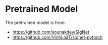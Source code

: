 # Pretrained Model
The pretrained model is from:
- https://github.com/sounakdey/SigNet
- https://github.com/VinhLoiIT/signet-pytorch
